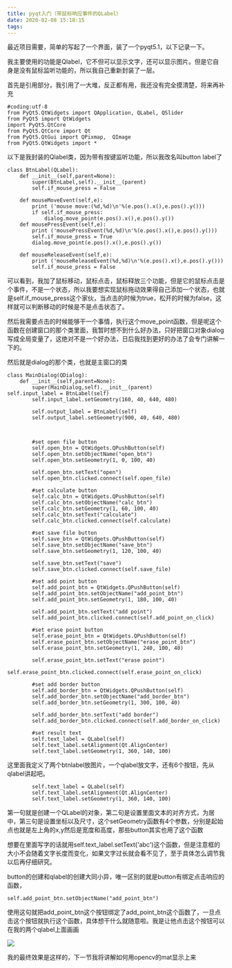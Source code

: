 ```yaml
---
title: pyqt入门（带鼠标响应事件的QLabel）
date: 2020-02-08 15:18:15
tags:
---
```

最近项目需要，简单的写起了一个界面，装了一个pyqt5.1，以下记录一下。

我主要使用的功能是Qlabel，它不但可以显示文字，还可以显示图片。但是它自身是没有鼠标监听功能的，所以我自己重新封装了一层。

首先是引用部分，我引用了一大堆，反正都有用，我还没有完全摸清楚，将来再补充

    
    
    #coding:utf-8
    from PyQt5.QtWidgets import QApplication, QLabel, QSlider  
    from PyQt5 import QtWidgets  
    import PyQt5.QtCore 
    from PyQt5.QtCore import Qt
    from PyQt5.QtGui import QPixmap,  QImage
    from PyQt5.QtWidgets import *

以下是我封装的Qlabel类，因为带有按键监听功能，所以我改名叫button label了

    
    
    class BtnLabel(QLabel):  
        def __init__(self,parent=None):  
            super(BtnLabel,self).__init__(parent)  
            self.if_mouse_press = False
    
        def mouseMoveEvent(self,e):  
            print ('mouse move:(%d,%d)\n'%(e.pos().x(),e.pos().y()))
            if self.if_mouse_press:
                dialog.move_point(e.pos().x(),e.pos().y())
        def mousePressEvent(self,e):  
            print ('mousePressEvent(%d,%d)\n'%(e.pos().x(),e.pos().y()))
            self.if_mouse_press = True
            dialog.move_point(e.pos().x(),e.pos().y())
    
        def mouseReleaseEvent(self,e):  
            print ('mouseReleaseEvent(%d,%d)\n'%(e.pos().x(),e.pos().y()))
            self.if_mouse_press = False
    

可以看到，我加了鼠标移动，鼠标点击，鼠标释放三个功能，但是它的鼠标点击是个事件，不是一个状态，所以我要想实现鼠标拖动效果得自己添加一个状态，也就是self.if_mouse_press这个家伙，当点击的时候为true，松开的时候为false，这样就可以判断移动的时候是不是点击状态了。

然后我需要点击的时候能够干一个事情，执行这个move_point函数，但是呢这个函数在创建窗口的那个类里面，我暂时想不到什么好办法，只好把窗口对象dialog写成全局变量了，这绝对不是一个好办法，日后我找到更好的办法了会专门讲解一下的。

然后就是dialog的那个类，也就是主窗口的类

    
    
    class MainDialog(QDialog):  
        def __init__(self,parent=None):  
            super(MainDialog,self).__init__(parent)  
    self.input_label = BtnLabel(self)  
            self.input_label.setGeometry(160, 40, 640, 480)  
    
            self.output_label = BtnLabel(self)  
            self.output_label.setGeometry(900, 40, 640, 480)  
    
    
    
            #set open file button
            self.open_btn = QtWidgets.QPushButton(self)  
            self.open_btn.setObjectName("open_btn")  
            self.open_btn.setGeometry(1, 0, 100, 40)
    
            self.open_btn.setText("open")  
            self.open_btn.clicked.connect(self.open_file) 
    
            #set calculate button
            self.calc_btn = QtWidgets.QPushButton(self)  
            self.calc_btn.setObjectName("calc_btn")  
            self.calc_btn.setGeometry(1, 60, 100, 40)
            self.calc_btn.setText("calculate")  
            self.calc_btn.clicked.connect(self.calculate)  
    
            #set save file button
            self.save_btn = QtWidgets.QPushButton(self)  
            self.save_btn.setObjectName("save_btn")  
            self.save_btn.setGeometry(1, 120, 100, 40)
    
            self.save_btn.setText("save")  
            self.save_btn.clicked.connect(self.save_file)  
    
            #set add point button
            self.add_point_btn = QtWidgets.QPushButton(self)  
            self.add_point_btn.setObjectName("add_point_btn")  
            self.add_point_btn.setGeometry(1, 180, 100, 40)
    
            self.add_point_btn.setText("add point")  
            self.add_point_btn.clicked.connect(self.add_point_on_click)  
    
            #set erase point button
            self.erase_point_btn = QtWidgets.QPushButton(self)  
            self.erase_point_btn.setObjectName("erase_point_btn")  
            self.erase_point_btn.setGeometry(1, 240, 100, 40)
    
            self.erase_point_btn.setText("erase point")  
            self.erase_point_btn.clicked.connect(self.erase_point_on_click)  
    
            #set add border button
            self.add_border_btn = QtWidgets.QPushButton(self)  
            self.add_border_btn.setObjectName("add_border_btn")  
            self.add_border_btn.setGeometry(1, 300, 100, 40)
    
            self.add_border_btn.setText("add border")  
            self.add_border_btn.clicked.connect(self.add_border_on_click)  
    
            #set result text
            self.text_label = QLabel(self)
            self.text_label.setAlignment(Qt.AlignCenter)  
            self.text_label.setGeometry(1, 360, 140, 100)  

这里面我定义了两个btnlabel放图片，一个qlabel放文字，还有6个按钮，先从qlabel讲起吧。

    
    
            self.text_label = QLabel(self)
            self.text_label.setAlignment(Qt.AlignCenter)  
            self.text_label.setGeometry(1, 360, 140, 100)  

第一句就是创建一个QLabel的对象，第二句是设置里面文本的对齐方式，为居中，第三句是设置坐标以及尺寸，这个setGeometry函数有4个参数，分别是起始点也就是左上角的x,y然后是宽度和高度，那些button其实也用了这个函数

想要在里面写字的话就用self.text_label.setText('abc')这个函数，但是注意框的大小不会随着文字长度而变化，如果文字过长就会看不见了，至于具体怎么调节我以后再仔细研究。

button的创建和qlabel的创建大同小异，唯一区别的就是button有绑定点击响应的函数，

    
    
    self.add_point_btn.setObjectName("add_point_btn")  

使用这句就把add_point_btn这个按钮绑定了add_point_btn这个函数了，一旦点击这个按钮就执行这个函数，具体想干什么就随意啦。我是让他点击这个按钮可以在我的两个qlabel上面画画

![](0.png)  

我的最终效果是这样的，下一节我将讲解如何用opencv的mat显示上来

